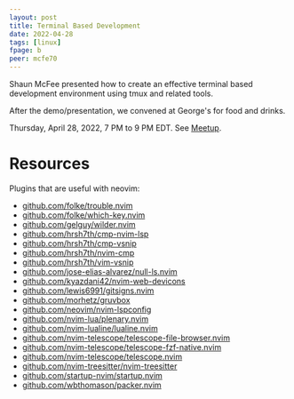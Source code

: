 ```yaml
---
layout: post
title: Terminal Based Development
date: 2022-04-28
tags: [linux]
fpage: b
peer: mcfe70
---
```


Shaun McFee presented how to create an effective terminal based
development environment using tmux and related tools.

After the demo/presentation, we convened at George's for
food and drinks.

Thursday, April 28, 2022, 7 PM to 9 PM EDT. See [Meetup]({{site.meetupurl}}).

# Resources

Plugins that are useful with neovim:
* [github.com/folke/trouble.nvim](https://github.com/folke/trouble.nvim)
* [github.com/folke/which-key.nvim](https://github.com/folke/which-key.nvim)
* [github.com/gelguy/wilder.nvim](https://github.com/gelguy/wilder.nvim)
* [github.com/hrsh7th/cmp-nvim-lsp](https://github.com/hrsh7th/cmp-nvim-lsp)
* [github.com/hrsh7th/cmp-vsnip](https://github.com/hrsh7th/cmp-vsnip)
* [github.com/hrsh7th/nvim-cmp](https://github.com/hrsh7th/nvim-cmp)
* [github.com/hrsh7th/vim-vsnip](https://github.com/hrsh7th/vim-vsnip)
* [github.com/jose-elias-alvarez/null-ls.nvim](https://github.com/jose-elias-alvarez/null-ls.nvim)
* [github.com/kyazdani42/nvim-web-devicons](https://github.com/kyazdani42/nvim-web-devicons)
* [github.com/lewis6991/gitsigns.nvim](https://github.com/lewis6991/gitsigns.nvim)
* [github.com/morhetz/gruvbox](https://github.com/morhetz/gruvbox)
* [github.com/neovim/nvim-lspconfig](https://github.com/neovim/nvim-lspconfig)
* [github.com/nvim-lua/plenary.nvim](https://github.com/nvim-lua/plenary.nvim)
* [github.com/nvim-lualine/lualine.nvim](https://github.com/nvim-lualine/lualine.nvim)
* [github.com/nvim-telescope/telescope-file-browser.nvim](https://github.com/nvim-telescope/telescope-file-browser.nvim)
* [github.com/nvim-telescope/telescope-fzf-native.nvim](https://github.com/nvim-telescope/telescope-fzf-native.nvim)
* [github.com/nvim-telescope/telescope.nvim](https://github.com/nvim-telescope/telescope.nvim)
* [github.com/nvim-treesitter/nvim-treesitter](https://github.com/nvim-treesitter/nvim-treesitter)
* [github.com/startup-nvim/startup.nvim](https://github.com/startup-nvim/startup.nvim)
* [github.com/wbthomason/packer.nvim](https://github.com/wbthomason/packer.nvim)
